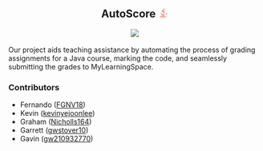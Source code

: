 <h2 align="center">AutoScore <img src="https://github.com/devicons/devicon/blob/master/icons/java/java-plain.svg" alt="java" width="20" height="20"/></h2>



<p align="center"  height="100"><img src="https://github.com/kevinyejoonlee/AutoScore/assets/73869929/a542f062-821b-49c8-ad2d-408c1496b907"/></p>



<p>Our project aids teaching assistance by automating the process of grading assignments for a Java course, marking the code, and seamlessly submitting the grades to MyLearningSpace.</p>




<h3> Contributors</h3>

<ul>
    <li>Fernando (<a href="https://github.com/FGNV18">FGNV18</a>)</li>
    <li>Kevin (<a href="https://github.com/kevinyejoonlee">kevinyejoonlee</a>)</li>
    <li>Graham (<a href="https://github.com/Nicholls164">Nicholls164</a>)</li>
    <li>Garrett (<a href="https://github.com/gwstover10">gwstover10</a>)</li>
    <li>Gavin (<a href="https://github.com/gw210932770">gw210932770</a>)</li>
</ul>



